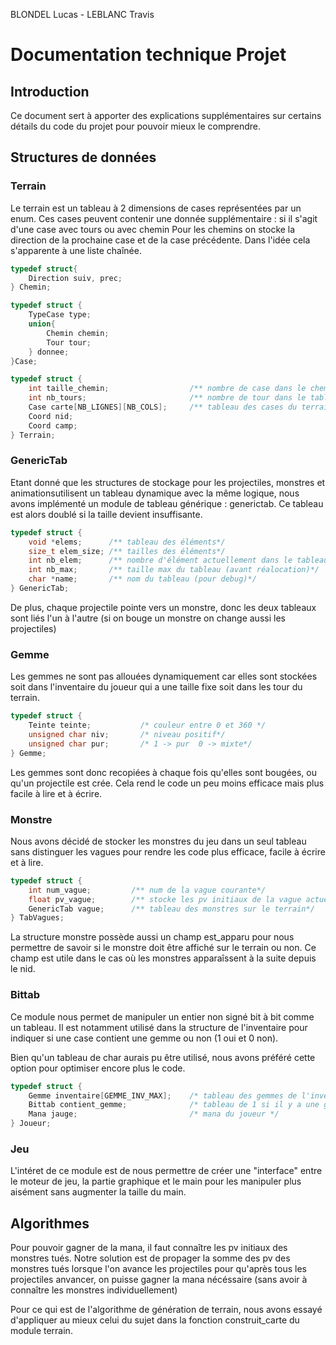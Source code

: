 BLONDEL Lucas - LEBLANC Travis

# Documentation technique Projet

## Introduction

Ce document sert à apporter des explications supplémentaires sur certains détails du code du projet pour pouvoir mieux le comprendre.

## Structures de données

### Terrain

Le terrain est un tableau à 2 dimensions de cases représentées par un enum. Ces cases peuvent contenir une donnée supplémentaire : si il s'agit d'une case avec tours ou avec chemin
Pour les chemins on stocke la direction de la prochaine case et de la case précédente. Dans l'idée cela s'apparente à une liste chaînée.

```c
typedef struct{
    Direction suiv, prec;
} Chemin;

typedef struct {
    TypeCase type;
    union{
        Chemin chemin;
        Tour tour;
    } donnee;
}Case;

typedef struct {
    int taille_chemin;                  /** nombre de case dans le chemin*/
    int nb_tours;                       /** nombre de tour dans le tableau*/
    Case carte[NB_LIGNES][NB_COLS];     /** tableau des cases du terrain*/
    Coord nid;
    Coord camp;
} Terrain;
```

### GenericTab

Etant donné que les structures de stockage pour les projectiles, monstres et animationsutilisent un tableau dynamique avec la même logique, nous avons implémenté un module de tableau générique : generictab. Ce tableau est alors doublé si la taille devient insuffisante.

```c
typedef struct {
    void *elems;      /** tableau des éléments*/
    size_t elem_size; /** tailles des éléments*/
    int nb_elem;      /** nombre d'élément actuellement dans le tableau*/
    int nb_max;       /** taille max du tableau (avant réalocation)*/
    char *name;       /** nom du tableau (pour debug)*/
} GenericTab;
```

De plus, chaque projectile pointe vers un monstre, donc les deux tableaux sont liés l'un à l'autre
(si on bouge un monstre on change aussi les projectiles) 


### Gemme
Les gemmes ne sont pas allouées dynamiquement car elles sont stockées soit dans l'inventaire du joueur qui a une taille fixe soit dans les tour du terrain.

```c
typedef struct {
    Teinte teinte;           /* couleur entre 0 et 360 */
    unsigned char niv;       /* niveau positif*/
    unsigned char pur;       /* 1 -> pur  0 -> mixte*/
} Gemme;
```

Les gemmes sont donc recopiées à chaque fois qu'elles sont bougées, ou qu'un projectile est crée.
Cela rend le code un peu moins efficace mais plus facile à lire et à écrire.

### Monstre

Nous avons décidé de stocker les monstres du jeu dans un seul tableau sans distinguer les vagues pour rendre les code plus efficace, facile à écrire et à lire.

```c
typedef struct {
    int num_vague;         /** num de la vague courante*/
    float pv_vague;        /** stocke les pv initiaux de la vague actuel == 1.2^num_vague*/
    GenericTab vague;      /** tableau des monstres sur le terrain*/
} TabVagues;
```

La structure monstre possède aussi un champ est_apparu pour nous permettre de savoir si le monstre doit être affiché sur le terrain ou non. Ce champ est utile dans le cas où les monstres apparaîssent à la suite depuis le nid.

### Bittab

Ce module nous permet de manipuler un entier non signé bit à bit comme un tableau. Il est notamment utilisé dans la structure de l'inventaire pour indiquer si une case contient une gemme ou non (1 oui et 0 non).

Bien qu'un tableau de char aurais pu être utilisé, nous avons préféré cette option pour optimiser encore plus le code.

```c
typedef struct {
    Gemme inventaire[GEMME_INV_MAX];    /* tableau des gemmes de l'inventaire */
    Bittab contient_gemme;              /* tableau de 1 si il y a une gemme 0 sinon */
    Mana jauge;                         /* mana du joueur */
} Joueur;
```

### Jeu

L'intéret de ce module est de nous permettre de créer une "interface" entre le moteur de jeu, la partie graphique et le main pour les manipuler plus aisément sans augmenter la taille du main.

## Algorithmes

Pour pouvoir gagner de la mana, il faut connaître les pv initiaux des monstres tués.
Notre solution est de propager la somme des pv des monstres tués lorsque l'on avance les projectiles pour qu'après tous les projectiles anvancer, on puisse gagner la mana nécéssaire (sans avoir à connaître les monstres individuellement)

Pour ce qui est de l'algorithme de génération de terrain, nous avons essayé d'appliquer au mieux celui du sujet dans la fonction construit_carte du module terrain. 

